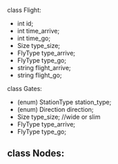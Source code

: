 class Flight:
- int id;
- int time_arrive;
- int time_go;
- Size type_size;
- FlyType type_arrive;
- FlyType type_go;
- string flight_arrive;
- string flight_go;

class Gates:
- (enum) StationType station_type;
- (enum) Direction direction;
- Size type_size; //wide or slim
- FlyType type_arrive;
- FlyType type_go;

class Nodes:
- 
